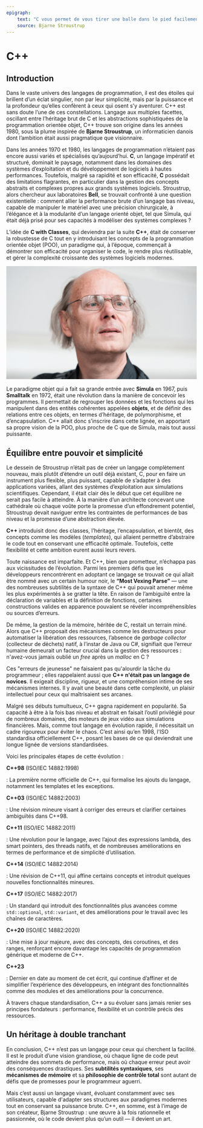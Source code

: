 ```yaml
---
epigraph:
    text: "C vous permet de vous tirer une balle dans le pied facilement ; C++ rend cela plus difficile, mais quand vous y arrivez, ça vous arrache toute la jambe."
    source: Bjarne Stroustrup
---
```

# C++

## Introduction

Dans le vaste univers des langages de programmation, il est des étoiles qui brillent d’un éclat singulier, non par leur simplicité, mais par la puissance et la profondeur qu’elles confèrent à ceux qui osent s’y aventurer. C++ est sans doute l’une de ces constellations. Langage aux multiples facettes, oscillant entre l’héritage brut de C et les abstractions sophistiquées de la programmation orientée objet, C++ trouve son origine dans les années 1980, sous la plume inspirée de **Bjarne Stroustrup**, un informaticien danois dont l’ambition était aussi pragmatique que visionnaire.

Dans les années 1970 et 1980, les langages de programmation n’étaient pas encore aussi variés et spécialisés qu’aujourd’hui. **C**, un langage impératif et structuré, dominait le paysage, notamment dans les domaines des systèmes d’exploitation et du développement de logiciels à hautes performances. Toutefois, malgré sa rapidité et son efficacité, **C** possédait des limitations flagrantes, en particulier dans la gestion des concepts abstraits et complexes propres aux grands systèmes logiciels. Stroustrup, alors chercheur aux laboratoires **Bell**, se trouvait confronté à une question existentielle : comment allier la performance brute d’un langage bas niveau, capable de manipuler le matériel avec une précision chirurgicale, à l’élégance et à la modularité d’un langage orienté objet, tel que Simula, qui était déjà prisé pour ses capacités à modéliser des systèmes complexes ?

L’idée de **C with Classes**, qui deviendra par la suite **C++**, était de conserver la robustesse de C tout en y introduisant les concepts de la programmation orientée objet (POO), un paradigme qui, à l’époque, commençait à démontrer son efficacité pour organiser le code, le rendre plus réutilisable, et gérer la complexité croissante des systèmes logiciels modernes.

![Bjarne Stroupstrup](/assets/images/bjarne-stroupstrup.png)

Le paradigme objet qui a fait sa grande entrée avec **Simula** en 1967, puis **Smalltalk** en 1972, était une révolution dans la manière de concevoir les programmes. Il permettait de regrouper les données et les fonctions qui les manipulent dans des entités cohérentes appelées **objets**, et de définir des relations entre ces objets, en termes d’héritage, de polymorphisme, et d’encapsulation. C++ allait donc s’inscrire dans cette lignée, en apportant sa propre vision de la POO, plus proche de C que de Simula, mais tout aussi puissante.

## Équilibre entre pouvoir et simplicité

Le dessein de Stroustrup n’était pas de créer un langage complètement nouveau, mais plutôt d’étendre un outil déjà existant, C, pour en faire un instrument plus flexible, plus puissant, capable de s’adapter à des applications variées, allant des systèmes d’exploitation aux simulations scientifiques. Cependant, il était clair dès le début que cet équilibre ne serait pas facile à atteindre. À la manière d’un architecte concevant une cathédrale où chaque voûte porte la promesse d’un effondrement potentiel, Stroustrup devait naviguer entre les contraintes de performances de bas niveau et la promesse d’une abstraction élevée.

**C++** introduisit donc des classes, l’héritage, l’encapsulation, et bientôt, des concepts comme les modèles (*templates*), qui allaient permettre d’abstraire le code tout en conservant une efficacité optimale. Toutefois, cette flexibilité et cette ambition eurent aussi leurs revers.

Toute naissance est imparfaite. Et C++, bien que prometteur, n’échappa pas aux vicissitudes de l’évolution. Parmi les premiers défis que les développeurs rencontrèrent en adoptant ce langage se trouvait ce qui allait être nommé avec un certain humour noir, le **“Most Vexing Parse”** — une des nombreuses subtilités de la syntaxe de C++ qui pouvait amener même les plus expérimentés à se gratter la tête. En raison de l’ambiguïté entre la déclaration de variables et la définition de fonctions, certaines constructions valides en apparence pouvaient se révéler incompréhensibles ou sources d’erreurs.

De même, la gestion de la mémoire, héritée de C, restait un terrain miné. Alors que C++ proposait des mécanismes comme les destructeurs pour automatiser la libération des ressources, l’absence de *garbage collector* (collecteur de déchets) natif, à l’instar de Java ou C#, signifiait que l’erreur humaine demeurait un facteur crucial dans la gestion des ressources : n'avez-vous jamais oublié un *free* après un *malloc* en C ?

Ces "erreurs de jeunesse" ne faisaient pas qu'alourdir la tâche du programmeur ; elles rappelaient aussi que **C++ n'était pas un langage de novices**. Il exigeait discipline, rigueur, et une compréhension intime de ses mécanismes internes. Il y avait une beauté dans cette complexité, un plaisir intellectuel pour ceux qui maîtrisaient ses arcanes.

Malgré ses débuts tumultueux, C++ gagna rapidement en popularité. Sa capacité à être à la fois bas niveau et abstrait en faisait l’outil privilégié pour de nombreux domaines, des moteurs de jeux vidéo aux simulations financières. Mais, comme tout langage en évolution rapide, il nécessitait un cadre rigoureux pour éviter le chaos. C’est ainsi qu’en 1998, l'ISO standardisa officiellement C++, posant les bases de ce qui deviendrait une longue lignée de versions standardisées.

Voici les principales étapes de cette évolution :

**C++98** (ISO/IEC 14882:1998)

: La première norme officielle de C++, qui formalise les ajouts du langage, notamment les templates et les exceptions.

**C++03** (ISO/IEC 14882:2003)

: Une révision mineure visant à corriger des erreurs et clarifier certaines ambiguïtés dans C++98.

**C++11** (ISO/IEC 14882:2011)

: Une révolution pour le langage, avec l’ajout des expressions lambda, des smart pointers, des threads natifs, et de nombreuses améliorations en termes de performance et de simplicité d’utilisation.

**C++14** (ISO/IEC 14882:2014)

: Une révision de C++11, qui affine certains concepts et introduit quelques nouvelles fonctionnalités mineures.

**C++17** (ISO/IEC 14882:2017)

: Un standard qui introduit des fonctionnalités plus avancées comme `std::optional`, `std::variant`, et des améliorations pour le travail avec les chaînes de caractères.

**C++20** (ISO/IEC 14882:2020)

: Une mise à jour majeure, avec des concepts, des coroutines, et des ranges, renforçant encore davantage les capacités de programmation générique et moderne de C++.

**C++23**

: Dernier en date au moment de cet écrit, qui continue d’affiner et de simplifier l’expérience des développeurs, en intégrant des fonctionnalités comme des modules et des améliorations pour la concurrence.

À travers chaque standardisation, C++ a su évoluer sans jamais renier ses principes fondateurs : performance, flexibilité et un contrôle précis des ressources.

## Un héritage à double tranchant

En conclusion, C++ n’est pas un langage pour ceux qui cherchent la facilité. Il est le produit d’une vision grandiose, où chaque ligne de code peut atteindre des sommets de performance, mais où chaque erreur peut avoir des conséquences drastiques. Ses **subtilités syntaxiques**, ses **mécanismes de mémoire** et sa **philosophie de contrôle total** sont autant de défis que de promesses pour le programmeur aguerri.

Mais c’est aussi un langage vivant, évoluant constamment avec ses utilisateurs, capable d'adapter ses structures aux paradigmes modernes tout en conservant sa puissance brute. C++, en somme, est à l’image de son créateur, Bjarne Stroustrup : une œuvre à la fois rationnelle et passionnée, où le code devient plus qu’un outil — il devient un art.
